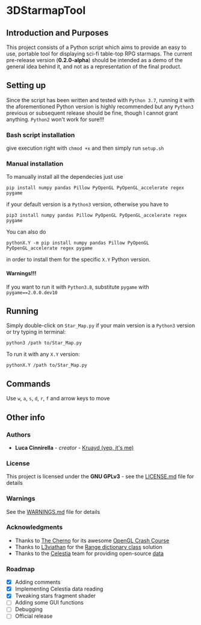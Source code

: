 # 3DStarmapTool

## Introduction and Purposes

This project consists of a Python script which aims to provide an easy to use, portable tool for displaying sci-fi table-top RPG starmaps. The current pre-release version (**0.2.0-alpha**) should be intended as a demo of the general idea behind it, and not as a representation of the final product.

## Setting up

Since the script has been written and tested with `Python 3.7`, running it with the aforementioned Python version is highly recommended but any `Python3` previous or subsequent release should be fine, though I cannot grant anything. `Python2` won't work for sure!!!

### Bash script installation

give execution right with `chmod +x` and then simply run `setup.sh`

### Manual installation

To manually install all the dependecies just use

```
pip install numpy pandas Pillow PyOpenGL PyOpenGL_accelerate regex pygame
```

if your default version is a `Python3` version, otherwise you have to

```
pip3 install numpy pandas Pillow PyOpenGL PyOpenGL_accelerate regex pygame
```

You can also do

```
pythonX.Y -m pip install numpy pandas Pillow PyOpenGL PyOpenGL_accelerate regex pygame
```

in order to install them for the specific `X.Y` Python version.

#### Warnings!!!

If you want to run it with `Python3.8`, substitute `pygame` with `pygame==2.0.0.dev10`

## Running

Simply double-click on `Star_Map.py` if your main version is a `Python3` version or try typing in terminal:

```
python3 /path to/Star_Map.py
```

To run it with any `X.Y` version:

```
pythonX.Y /path to/Star_Map.py
```

## Commands

Use `w`, `a`, `s`, `d`, `r`, `f` and arrow keys to move

## Other info

### Authors

- **Luca Cinnirella** - *creator* - [Kruayd (yep, it's me)](https://github.com/Kruayd)

### License

This project is licensed under the **GNU GPLv3** - see the [LICENSE.md](LICENSE.md) file for details

### Warnings

See the [WARNINGS.md](WARNINGS.md) file for details

### Acknowledgments

- Thanks to [The Cherno](https://www.youtube.com/user/TheChernoProject) for its awesome [OpenGL Crash Course](https://www.youtube.com/watch?v=W3gAzLwfIP0&list=PLlrATfBNZ98foTJPJ_Ev03o2oq3-GGOS2)
- Thanks to [L3viathan](https://stackoverflow.com/users/1016216/l3viathan) for the [Range dictionary class](https://stackoverflow.com/questions/39358092/range-as-dictionary-key-in-python) solution
- Thanks to the [Celestia](https://celestia.space) team for providing open-source [data](https://github.com/CelestiaProject/Celestia/tree/master/data)

### Roadmap

- [x] Adding comments
- [x] Implementing Celestia data reading
- [X] Tweaking stars fragment shader
- [ ] Adding some GUI functions
- [ ] Debugging
- [ ] Official release
